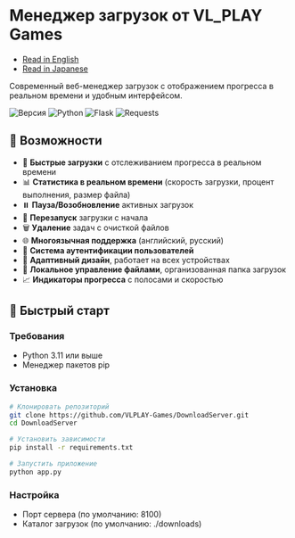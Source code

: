# Менеджер загрузок от VL_PLAY Games

- [Read in English](README.md)
- [Read in Japanese](README.ja.md)

Современный веб-менеджер загрузок с отображением прогресса в реальном времени и удобным интерфейсом.

![Версия](https://img.shields.io/badge/version-0.3.0-blue.svg)
![Python](https://img.shields.io/badge/python-3.11+-green.svg)
![Flask](https://img.shields.io/badge/flask-3.1+-lightgrey.svg)
![Requests](https://img.shields.io/badge/requests-2.32+-lightgrey.svg)

## 🌟 Возможности

- 🚀 **Быстрые загрузки** с отслеживанием прогресса в реальном времени
- 📊 **Статистика в реальном времени** (скорость загрузки, процент выполнения, размер файла)
- ⏸️ **Пауза/Возобновление** активных загрузок
- 🔄 **Перезапуск** загрузки с начала
- 🗑️ **Удаление** задач с очисткой файлов
- 🌐 **Многоязычная поддержка** (английский, русский)
- 🔐 **Система аутентификации пользователей**
- 📱 **Адаптивный дизайн**, работает на всех устройствах
- 💾 **Локальное управление файлами**, организованная папка загрузок
- 📈 **Индикаторы прогресса** с полосами и скоростью

## 🚀 Быстрый старт

### Требования
- Python 3.11 или выше
- Менеджер пакетов pip

### Установка
```bash
# Клонировать репозиторий
git clone https://github.com/VLPLAY-Games/DownloadServer.git
cd DownloadServer

# Установить зависимости
pip install -r requirements.txt

# Запустить приложение
python app.py
```

### Настройка
- Порт сервера (по умолчанию: 8100)
- Каталог загрузок (по умолчанию: ./downloads)